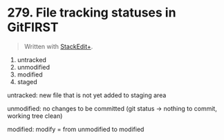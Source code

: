 # 279. File tracking statuses in GitFIRST


> Written with [StackEdit+](https://stackedit.net/).


1. untracked
2. unmodified
3. modified
4. staged

untracked: new file that is not yet added to staging area

unmodified: no changes to be committed (git status → nothing to commit, working tree clean)

modified: modify = from unmodified to modified


<!--stackedit_data:
eyJoaXN0b3J5IjpbLTExMDg0Njc4ODMsMTQ5ODAzODgxNF19
-->